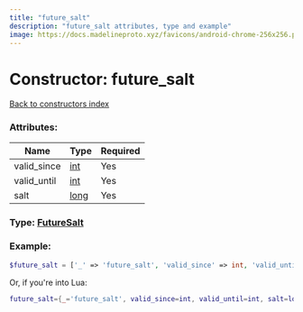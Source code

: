 ```yaml
---
title: "future_salt"
description: "future_salt attributes, type and example"
image: https://docs.madelineproto.xyz/favicons/android-chrome-256x256.png
---
```

# Constructor: future\_salt  
[Back to constructors index](index.md)



### Attributes:

| Name     |    Type       | Required |
|----------|---------------|----------|
|valid\_since|[int](../types/int.md) | Yes|
|valid\_until|[int](../types/int.md) | Yes|
|salt|[long](../types/long.md) | Yes|



### Type: [FutureSalt](../types/FutureSalt.md)


### Example:

```php
$future_salt = ['_' => 'future_salt', 'valid_since' => int, 'valid_until' => int, 'salt' => long];
```  


Or, if you're into Lua:

```lua
future_salt={_='future_salt', valid_since=int, valid_until=int, salt=long}

```



